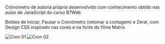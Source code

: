 Crônometro de autoria própria desenvolvido com conhecimento obtido nas aulas de JavaScript do curso B7Web

Botões de Iniciar, Pausar o Cronômetro (retomar a contagem) e Zerar, com Design CSS inspirado nas cores e na fonte do filme Matrix

![Cron 01](https://user-images.githubusercontent.com/110427326/197292542-99648188-3045-45d2-9753-6b1b9803dd36.png)
![Cron 02](https://user-images.githubusercontent.com/110427326/197292544-c3aa23e9-a6be-4ff9-a3a9-a3b059290a02.png)
